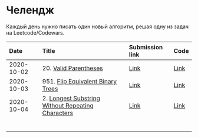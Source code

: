 # Челендж

Каждый день нужно писать один новый алгоритм, решая одну из задач на
Leetcode/Codewars.

| Date       | Title                                                                                                                              | Submission link                                            | Code                                                                 |
|:-----------|:-----------------------------------------------------------------------------------------------------------------------------------|:-----------------------------------------------------------|:---------------------------------------------------------------------|
| 2020-10-02 | 20. [Valid Parentheses](https://leetcode.com/problems/valid-parentheses/)                                                          | [Link](https://leetcode.com/submissions/detail/403508953/) | [Link](algos/0020-valid-parentheses.md)                              |
| 2020-10-03 | 951. [Flip Equivalent Binary Trees](https://leetcode.com/problems/flip-equivalent-binary-trees/)                                   | [Link](https://leetcode.com/submissions/detail/403819727/) | [Link](algos/0951-flip-equivalent-binary-trees.md)                   |
| 2020-10-04 | 2. [Longest Substring Without Repeating Characters](https://leetcode.com/problems/longest-substring-without-repeating-characters/) | [Link](https://leetcode.com/submissions/detail/404311136/) | [Link](algos/0003-longest-substring-without-repeating-characters.md) |
|            |                                                                                                                                    |                                                            |                                                                      |
|            |                                                                                                                                    |                                                            |                                                                      |
|            |                                                                                                                                    |                                                            |                                                                      |
|            |                                                                                                                                    |                                                            |                                                                      |
|            |                                                                                                                                    |                                                            |                                                                      |
|            |                                                                                                                                    |                                                            |                                                                      |

